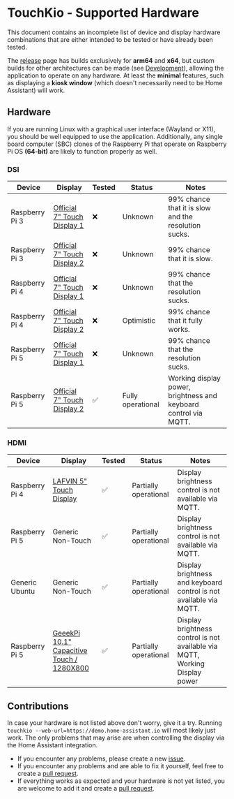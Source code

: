 # TouchKio - Supported Hardware
This document contains an incomplete list of device and display hardware combinations that are either intended to be tested or have already been tested.

The [release](https://github.com/leukipp/touchkio/releases) page has builds exclusively for **arm64** and **x64**, but custom builds for other architectures can be made (see [Development](https://github.com/leukipp/touchkio?tab=readme-ov-file#development)), allowing the application to operate on any hardware.
At least the **minimal** features, such as displaying a **kiosk window** (which doesn't necessarily need to be Home Assistant) will work.

## Hardware
If you are running Linux with a graphical user interface (Wayland or X11), you should be well equipped to use the application. Additionally, any single board computer (SBC) clones of the Raspberry Pi that operate on Raspberry Pi OS **(64-bit)** are likely to function properly as well.

### DSI
| Device         | Display                                                                                         | Tested | Status            | Notes                                                            |
| -------------- | ----------------------------------------------------------------------------------------------- | ------ | ----------------- | ---------------------------------------------------------------- |
| Raspberry Pi 3 | [Official 7" Touch Display 1](https://www.raspberrypi.com/products/raspberry-pi-touch-display/) | ❌      | Unknown           | 99% chance that it is slow and the resolution sucks.             |
| Raspberry Pi 3 | [Official 7" Touch Display 2](https://www.raspberrypi.com/products/touch-display-2/)            | ❌      | Unknown           | 99% chance that it is slow.                                      |
| Raspberry Pi 4 | [Official 7" Touch Display 1](https://www.raspberrypi.com/products/raspberry-pi-touch-display/) | ❌      | Unknown           | 99% chance that the resolution sucks.                            |
| Raspberry Pi 4 | [Official 7" Touch Display 2](https://www.raspberrypi.com/products/touch-display-2/)            | ❌      | Optimistic        | 99% chance that it fully works.                                  |
| Raspberry Pi 5 | [Official 7" Touch Display 1](https://www.raspberrypi.com/products/raspberry-pi-touch-display/) | ❌      | Unknown           | 99% chance that the resolution sucks.                            |
| Raspberry Pi 5 | [Official 7" Touch Display 2](https://www.raspberrypi.com/products/touch-display-2/)            | ✅      | Fully operational | Working display power, brightness and keyboard control via MQTT. |

### HDMI
| Device         | Display                                                                          | Tested  | Status                | Notes                                                              |
| -------------- | -------------------------------------------------------------------------------- | ------- | --------------------- | ------------------------------------------------------------------ |
| Raspberry Pi 4 | [LAFVIN 5" Touch Display](https://www.amazon.de/gp/product/B0BWJ8YP7S)           | ✅      | Partially operational | Display brightness control is not available via MQTT.              |
| Raspberry Pi 5 | Generic Non-Touch                                                                | ✅      | Partially operational | Display brightness control is not available via MQTT.              |
| Generic Ubuntu | Generic Non-Touch                                                                | ✅      | Partially operational | Display brightness and keyboard control is not available via MQTT. |
| Raspberry Pi 5 | [GeeekPi 10.1" Capacitive Touch / 1280X800](https://www.amazon.nl/dp/B0DHV6DZC1) | ✅      | Partially operational | Display brightness control is not available via MQTT, Working Display power |


## Contributions
In case your hardware is not listed above don't worry, give it a try.
Running `touchkio --web-url=https://demo.home-assistant.io` will most likely just work.
The only problems that may arise are when controlling the display via the Home Assistant integration.

- If you encounter any problems, please create a new [issue](https://github.com/leukipp/touchkio/issues).
- If you encounter any problems and are able to fix it yourself, feel free to create a [pull request](https://github.com/leukipp/touchkio/pulls).
- If everything works as expected and your hardware is not yet listed, you are welcome to add it and create a [pull request](https://github.com/leukipp/touchkio/pulls).
